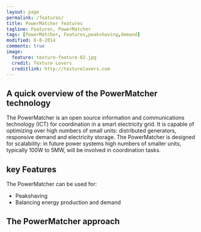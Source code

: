 ```yaml
---
layout: page
permalink: /features/
title: PowerMatcher features
tagline: Features, PowerMatcher
tags: [PowerMatcher, Features,peakshaving,demand]
modified: 8-8-2014
comments: true
image:
  feature: texture-feature-02.jpg
  credit: Texture Lovers
  creditlink: http://texturelovers.com
---
```


## A quick overview of the PowerMatcher technology ##
The PowerMatcher is an open source information and communications technology (ICT) for coordination in a smart electricity grid. It is capable of optimizing over high numbers of small units: distributed generators, responsive demand and electricity storage. The PowerMatcher is designed for scalability: in future power systems high numbers of smaller units, typically 100W to 5MW, will be involved in coordination tasks.

## key Features ##
The PowerMatcher can be used for:
 - Peakshaving
 - Balancing energy production and demand
 
## The PowerMatcher approach ##

